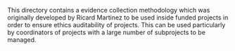 This directory contains a evidence collection methodology which was originally developed by Ricard Martinez to be used inside funded projects in order to ensure ethics auditability of projects. This can be used particularly by coordinators of projects with a large number of subprojects to be managed.
